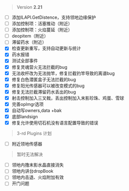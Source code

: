  > Version **2.21**
 - [ ] 添加ILAPI.GetDistence，支持领地边缘保护
 - [ ] 添加控制项：活塞推动（附近）
 - [ ] 添加控制项：火焰蔓延（附近）
 - [ ] deopitem（附近）
 - [ ] 滞留药水（附近）
 - [x] 检查更新重写，支持自动更新与统计
 - [x] 药水报错
 - [x] 测试全部事件
 - [x] 修复灵魂营火无法拦截的bug
 - [x] 无法收杆改为无法抛竿，修复拦截钓竿导致的离谱bug
 - [x] 修复白色潜匿盒子无法拦截的bug
 - [x] 修复阳光传感器可以被改变模式的bug
 - [x] 修复无法拦截滞留药水丢出的bug
 - [x] 射击控制加入三叉戟，丢出控制加入末影珍珠、鸡蛋、雪球
 - [x] 完善oplmgr选项
 - [x] 自动写owners,data +bak
 - [x] 底部landsign
 - [x] 修复允许使用切石机没有语言配置导致的错误

 > 3-rd Plugins 计划
 - [ ] 附近领地传感器

 > 暂时无法解决
 - [ ] 领地内撸末影水晶直接消失
 - [ ] 领地内讲台dropBook
 - [ ] 领地内击退、火焰附加有效
 - [ ] 开门问题